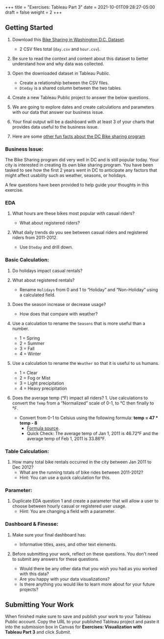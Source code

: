 +++
title = "Exercises: Tableau Part 3"
date = 2021-10-01T09:28:27-05:00
draft = false
weight = 2
+++

## Getting Started

1. Download this [Bike Sharing in Washington D.C. Dataset](https://www.kaggle.com/marklvl/bike-sharing-dataset).
   - 2 CSV files total (`day.csv` and `hour.csv`). 
  
1. Be sure to read the context and content about this dataset to better understand how and why data was collected.
1. Open the downloaded dataset in Tableau Public.
   - Create a relationship between the CSV files.
   - `Dteday` is a shared column between the two tables.
   
1. Create a new Tableau Public project to answer the below questions.
1. We are going to explore dates and create calculations and parameters with our data that answer our business issue.
1. Your final output will be a dashboard with at least 3 of your charts that provides data useful to the business issue.
1. Here are some [other fun facts about the DC Bike sharing program](https://en.wikipedia.org/wiki/Capital_Bikeshare)

### Business Issue: 

The Bike Sharing program did very well in DC and is still popular today.  Your city is interested in 
creating its own bike sharing program.  You have been tasked to see how the first 2 years went in DC to 
anticipate any factors that might affect usability such as weather, seasons, or holidays.

A few questions have been provided to help guide your thoughts in this exercise.

### EDA

1. What hours are these bikes most popular with casual riders?  
   - What about registered riders?

1. What daily trends do you see between casual riders and registered riders from 2011-2012.
   - Use `Dteday` and drill down.

### Basic Calculation: 

1. Do holidays impact casual rentals?  
1. What about registered rentals?
   - Rename `Holidays` from 0 and 1 to “Holiday” and “Non-Holiday” using a calculated field.

1. Does the season increase or decrease usage?  
   - How does that compare with weather?

1. Use a calculation to rename the `Seasons` that is more useful than a number.  
   - 1 = Spring
   - 2 = Summer
   - 3 = Fall
   - 4 = Winter

1. Use a calculation to rename the `Weather` so that it is useful to us humans.
   - 1 = Clear
   - 2 = Fog or Mist
   - 3 = Light precipitation
   - 4 = Heavy precipitation

1. Does the average temp (°F) impact all riders? 1. Use calculations to convert the `Temp` from a “Normalized” scale of 0-1, to °C then finally to °F.
   - Convert from 0-1 to Celsius using the following formula: **temp = 47 * temp - 8**
      - [Formula source](https://www.andrew.cmu.edu/user/achoulde/94842/homework/homework5.html).
      - Quick Check:  The average temp of Jan 1, 2011 is 46.72°F and the average temp of Feb 1, 2011 is 33.86°F.


### Table Calculation:

1. How many total bike rentals occurred in the city between Jan 2011 to Dec 2012?
   - What are the running totals of bike rides between 2011-2012?
   - Hint: You can use a quick calculation for this.

### Parameter: 

1. Duplicate EDA question 1 and create a parameter that will allow a user to choose between hourly casual or registered user usage.
   - Hint: You are changing a field with a parameter.

### Dashboard & Finesse:

1. Make sure your final dashboard has:
   - Informative titles, axes, and other text elements.

1. Before submitting your work, reflect on these questions. You don't need to submit any answers for these questions.
   - Would there be any other data that you wish you had as you worked with this data?
   - Are you happy with your data visualizations?
   - Is there anything you would like to learn more about for your future projects?

## Submitting Your Work

When finished make sure to save and publish your work to your Tableau Public account. Copy the URL to your published Tableau project and paste it into the submission box in 
Canvas for **Exercises: Visualization with Tableau Part 3** and click *Submit*.
